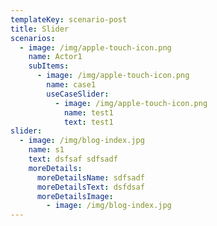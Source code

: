 ```yaml
---
templateKey: scenario-post
title: Slider
scenarios:
  - image: /img/apple-touch-icon.png
    name: Actor1
    subItems:
      - image: /img/apple-touch-icon.png
        name: case1
        useCaseSlider:
          - image: /img/apple-touch-icon.png
            name: test1
            text: test1
slider:
  - image: /img/blog-index.jpg
    name: s1
    text: dsfsaf sdfsadf
    moreDetails:
      moreDetailsName: sdfsadf
      moreDetailsText: dsfdsaf
      moreDetailsImage:
        - image: /img/blog-index.jpg
---
```

